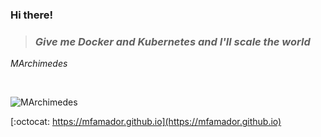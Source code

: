 ### Hi there!

> ### *Give me Docker and Kubernetes and I'll scale the world*
*MArchimedes*

<br/>

![MArchimedes](https://raw.githubusercontent.com/mfamador/mfamador/master/assets/marchimedes_small.png "MArchimedes")


[:octocat: https://mfamador.github.io](https://mfamador.github.io)
